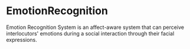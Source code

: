 # EmotionRecognition

Emotion Recognition System is an affect-aware system that can perceive interlocutors' emotions during a social interaction through their facial expressions. 
